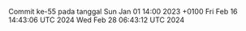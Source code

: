 Commit ke-55 pada tanggal Sun Jan 01 14:00 2023 +0100
Fri Feb 16 14:43:06 UTC 2024
Wed Feb 28 06:43:12 UTC 2024
